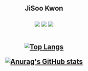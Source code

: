 <h2 align = 'center'>JiSoo Kwon<br><br>
 

<img src="https://img.shields.io/badge/java-007396?style=flat-square&logo=Java&logoColor=000000"/>
<img src="https://img.shields.io/badge/c-A8B9CC?style=flat-square&logo=C&logoColor=000000"/>
<img src="https://img.shields.io/badge/HTML-E34F26?style=flat-square&logo=HTML5&logoColor=000000"/><br><br>

[![Top Langs](https://github-readme-stats.vercel.app/api/top-langs/?username=jisoo064)](https://github.com/jis00064/github-readme-stats)

[![Anurag's GitHub stats](https://github-readme-stats.vercel.app/api?username=jisoo064)](https://github.com/jisoo064/github-readme-stats)
